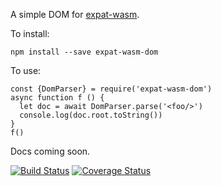 A simple DOM for [expat-wasm](https://github.com/hildjj/expat-wasm).

To install:

    npm install --save expat-wasm-dom

To use:

    const {DomParser} = require('expat-wasm-dom')
    async function f () {
      let doc = await DomParser.parse('<foo/>')
      console.log(doc.root.toString())
    }
    f()

Docs coming soon.

[![Build Status](https://travis-ci.org/hildjj/expat-wasm-dom.svg?branch=master)](https://travis-ci.org/hildjj/expat-wasm-dom)
[![Coverage Status](https://coveralls.io/repos/github/hildjj/expat-wasm-dom/badge.svg?branch=master)](https://coveralls.io/github/hildjj/expat-wasm-dom?branch=master)